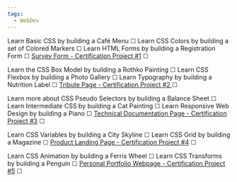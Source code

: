 ```yaml
---
tags:
  - WebDev
---
```

Learn Basic CSS by building a Café Menu ☐
Learn CSS Colors by building a set of Colored Markers ☐
Learn HTML Forms by building a Registration Form ☐
<u>Survey Form - Certification Project #1</u> ☐

Learn the CSS Box Model by building a Rothko Painting ☐
Learn CSS Flexbox by building a Photo Gallery ☐
Learn Typography by building a Nutrition Label ☐
<u>Tribute Page - Certification Project #2 </u> ☐

Learn more about CSS Pseudo Selectors by building a Balance Sheet ☐
Learn Intermediate CSS by building a Cat Painting ☐
Learn Responsive Web Design by building a Piano ☐
<u>Technical Documentation Page - Certification Project #3</u> ☐

Learn CSS Variables by building a City Skyline ☐
Learn CSS Grid by building a Magazine ☐
<u>Product Landing Page - Certification Project #4</u> ☐

Learn CSS Animation by building a Ferris Wheel ☐
Learn CSS Transforms by building a Penguin ☐
<u>Personal Portfolio Webpage - Certification Project #5</u> ☐